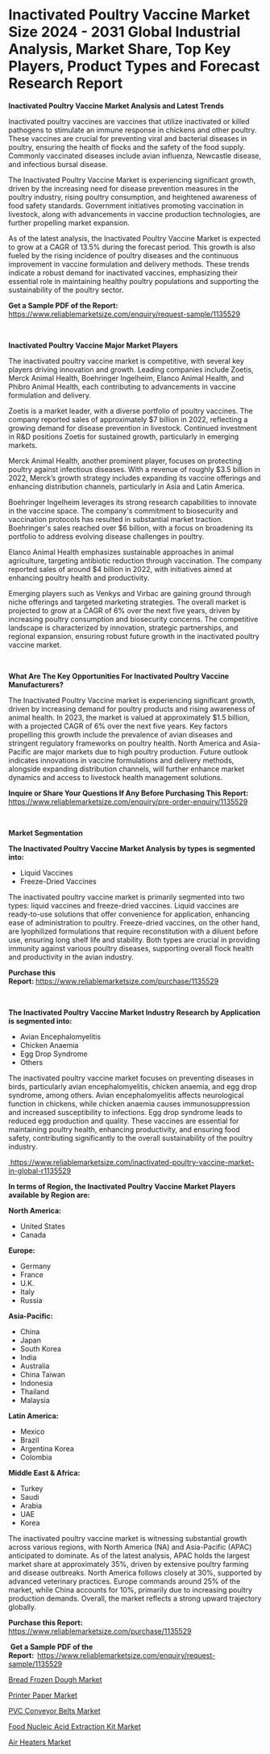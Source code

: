 <p><h1>Inactivated Poultry Vaccine Market Size 2024 - 2031 Global Industrial Analysis, Market Share, Top Key Players, Product Types and Forecast Research Report</h1></p><p><strong>Inactivated Poultry Vaccine Market Analysis and Latest Trends</strong></p>
<p><p>Inactivated poultry vaccines are vaccines that utilize inactivated or killed pathogens to stimulate an immune response in chickens and other poultry. These vaccines are crucial for preventing viral and bacterial diseases in poultry, ensuring the health of flocks and the safety of the food supply. Commonly vaccinated diseases include avian influenza, Newcastle disease, and infectious bursal disease.</p><p>The Inactivated Poultry Vaccine Market is experiencing significant growth, driven by the increasing need for disease prevention measures in the poultry industry, rising poultry consumption, and heightened awareness of food safety standards. Government initiatives promoting vaccination in livestock, along with advancements in vaccine production technologies, are further propelling market expansion.</p><p>As of the latest analysis, the Inactivated Poultry Vaccine Market is expected to grow at a CAGR of 13.5% during the forecast period. This growth is also fueled by the rising incidence of poultry diseases and the continuous improvement in vaccine formulation and delivery methods. These trends indicate a robust demand for inactivated vaccines, emphasizing their essential role in maintaining healthy poultry populations and supporting the sustainability of the poultry sector.</p></p>
<p><strong>Get a Sample PDF of the Report:&nbsp;</strong> <a href="https://www.reliablemarketsize.com/enquiry/request-sample/1135529?utm_campaign=1398&utm_medium=2&utm_source=Github&utm_content=ia&utm_term=09102024&utm_id=inactivated-poultry-vaccine">https://www.reliablemarketsize.com/enquiry/request-sample/1135529</a></p>
<p>&nbsp;</p>
<p><strong>Inactivated Poultry Vaccine Major Market Players</strong></p>
<p><p>The inactivated poultry vaccine market is competitive, with several key players driving innovation and growth. Leading companies include Zoetis, Merck Animal Health, Boehringer Ingelheim, Elanco Animal Health, and Phibro Animal Health, each contributing to advancements in vaccine formulation and delivery.</p><p>Zoetis is a market leader, with a diverse portfolio of poultry vaccines. The company reported sales of approximately $7 billion in 2022, reflecting a growing demand for disease prevention in livestock. Continued investment in R&D positions Zoetis for sustained growth, particularly in emerging markets.</p><p>Merck Animal Health, another prominent player, focuses on protecting poultry against infectious diseases. With a revenue of roughly $3.5 billion in 2022, Merck’s growth strategy includes expanding its vaccine offerings and enhancing distribution channels, particularly in Asia and Latin America.</p><p>Boehringer Ingelheim leverages its strong research capabilities to innovate in the vaccine space. The company's commitment to biosecurity and vaccination protocols has resulted in substantial market traction. Boehringer's sales reached over $6 billion, with a focus on broadening its portfolio to address evolving disease challenges in poultry.</p><p>Elanco Animal Health emphasizes sustainable approaches in animal agriculture, targeting antibiotic reduction through vaccination. The company reported sales of around $4 billion in 2022, with initiatives aimed at enhancing poultry health and productivity.</p><p>Emerging players such as Venkys and Virbac are gaining ground through niche offerings and targeted marketing strategies. The overall market is projected to grow at a CAGR of 6% over the next five years, driven by increasing poultry consumption and biosecurity concerns. The competitive landscape is characterized by innovation, strategic partnerships, and regional expansion, ensuring robust future growth in the inactivated poultry vaccine market.</p></p>
<p>&nbsp;</p>
<p><strong>What Are The Key Opportunities For Inactivated Poultry Vaccine Manufacturers?</strong></p>
<p><p>The Inactivated Poultry Vaccine market is experiencing significant growth, driven by increasing demand for poultry products and rising awareness of animal health. In 2023, the market is valued at approximately $1.5 billion, with a projected CAGR of 6% over the next five years. Key factors propelling this growth include the prevalence of avian diseases and stringent regulatory frameworks on poultry health. North America and Asia-Pacific are major markets due to high poultry production. Future outlook indicates innovations in vaccine formulations and delivery methods, alongside expanding distribution channels, will further enhance market dynamics and access to livestock health management solutions.</p></p>
<p><strong>Inquire or Share Your Questions If Any Before Purchasing This Report:</strong> <a href="https://www.reliablemarketsize.com/enquiry/pre-order-enquiry/1135529?utm_campaign=1398&utm_medium=2&utm_source=Github&utm_content=ia&utm_term=09102024&utm_id=inactivated-poultry-vaccine">https://www.reliablemarketsize.com/enquiry/pre-order-enquiry/1135529</a></p>
<p>&nbsp;</p>
<p><strong>Market Segmentation</strong></p>
<p><strong>The Inactivated Poultry Vaccine Market Analysis by types is segmented into:</strong></p>
<p><ul><li>Liquid Vaccines</li><li>Freeze-Dried Vaccines</li></ul></p>
<p><p>The inactivated poultry vaccine market is primarily segmented into two types: liquid vaccines and freeze-dried vaccines. Liquid vaccines are ready-to-use solutions that offer convenience for application, enhancing ease of administration to poultry. Freeze-dried vaccines, on the other hand, are lyophilized formulations that require reconstitution with a diluent before use, ensuring long shelf life and stability. Both types are crucial in providing immunity against various poultry diseases, supporting overall flock health and productivity in the avian industry.</p></p>
<p><strong>Purchase this Report:&nbsp;</strong><a href="https://www.reliablemarketsize.com/purchase/1135529?utm_campaign=1398&utm_medium=2&utm_source=Github&utm_content=ia&utm_term=09102024&utm_id=inactivated-poultry-vaccine">https://www.reliablemarketsize.com/purchase/1135529</a></p>
<p>&nbsp;</p>
<p><strong>The Inactivated Poultry Vaccine Market Industry Research by Application is segmented into:</strong></p>
<p><ul><li>Avian Encephalomyelitis</li><li>Chicken Anaemia</li><li>Egg Drop Syndrome</li><li>Others</li></ul></p>
<p><p>The inactivated poultry vaccine market focuses on preventing diseases in birds, particularly avian encephalomyelitis, chicken anaemia, and egg drop syndrome, among others. Avian encephalomyelitis affects neurological function in chickens, while chicken anaemia causes immunosuppression and increased susceptibility to infections. Egg drop syndrome leads to reduced egg production and quality. These vaccines are essential for maintaining poultry health, enhancing productivity, and ensuring food safety, contributing significantly to the overall sustainability of the poultry industry.</p></p>
<p><a href="https://www.reliablemarketsize.com/inactivated-poultry-vaccine-market-in-global-r1135529?utm_campaign=1398&utm_medium=2&utm_source=Github&utm_content=ia&utm_term=09102024&utm_id=inactivated-poultry-vaccine">&nbsp;https://www.reliablemarketsize.com/inactivated-poultry-vaccine-market-in-global-r1135529</a></p>
<p><strong>In terms of Region, the Inactivated Poultry Vaccine Market Players available by Region are:</strong></p>
<p>
    <p> <strong> North America: </strong>
        <ul>
            <li>United States</li>
            <li>Canada</li>
        </ul>
        </p> 
    <p> <strong> Europe: </strong>
        <ul>
            <li>Germany</li>
            <li>France</li>
            <li>U.K.</li>
            <li>Italy</li>
            <li>Russia</li>
        </ul>
        </p> 
    <p> <strong> Asia-Pacific: </strong>
        <ul>
            <li>China</li>
            <li>Japan</li>
            <li>South Korea</li>
            <li>India</li>
            <li>Australia</li>
            <li>China Taiwan</li>
            <li>Indonesia</li>
            <li>Thailand</li>
            <li>Malaysia</li>
        </ul>
        </p> 
    <p> <strong> Latin America: </strong>
        <ul>
            <li>Mexico</li>
            <li>Brazil</li>
            <li>Argentina Korea</li>
            <li>Colombia</li>
        </ul>
        </p> 
    <p> <strong> Middle East & Africa: </strong>
        <ul>
            <li>Turkey</li>
            <li>Saudi</li>
            <li>Arabia</li>
            <li>UAE</li>
            <li>Korea</li>
        </ul>
    </p>
    </p>
<p><p>The inactivated poultry vaccine market is witnessing substantial growth across various regions, with North America (NA) and Asia-Pacific (APAC) anticipated to dominate. As of the latest analysis, APAC holds the largest market share at approximately 35%, driven by extensive poultry farming and disease outbreaks. North America follows closely at 30%, supported by advanced veterinary practices. Europe commands around 25% of the market, while China accounts for 10%, primarily due to increasing poultry production demands. Overall, the market reflects a strong upward trajectory globally.</p></p>
<p><strong>Purchase this Report: </strong><a href="https://www.reliablemarketsize.com/purchase/1135529?utm_campaign=1398&utm_medium=2&utm_source=Github&utm_content=ia&utm_term=09102024&utm_id=inactivated-poultry-vaccine">https://www.reliablemarketsize.com/purchase/1135529</a></p>
<p>&nbsp;<strong>Get a Sample PDF of the Report:&nbsp;&nbsp;</strong><a href="https://www.reliablemarketsize.com/enquiry/request-sample/1135529?utm_campaign=1398&utm_medium=2&utm_source=Github&utm_content=ia&utm_term=09102024&utm_id=inactivated-poultry-vaccine">https://www.reliablemarketsize.com/enquiry/request-sample/1135529</a></p>
<p><strong></strong></p>
<p><p><a href="https://issuu.com/reportprime-2/docs/bread-frozen-dough-market-size-2030_f497130b84656d?utm_campaign=1398&utm_medium=2&utm_source=Github&utm_content=ia&utm_term=09102024&utm_id=inactivated-poultry-vaccine">Bread Frozen Dough Market</a></p><p><a href="https://www.linkedin.com/pulse/comprehensive-analysis-global-printer-paper-market-growth-trends-qzrpf?utm_campaign=1398&utm_medium=2&utm_source=Github&utm_content=ia&utm_term=09102024&utm_id=inactivated-poultry-vaccine">Printer Paper Market</a></p><p><a href="https://www.linkedin.com/pulse/pvc-conveyor-belts-industry-insights-report-analyzing-hpyie?utm_campaign=1398&utm_medium=2&utm_source=Github&utm_content=ia&utm_term=09102024&utm_id=inactivated-poultry-vaccine">PVC Conveyor Belts Market</a></p><p><a href="https://github.com/dringals/Market-Research-Report-List-6/blob/main/food-nucleic-acid-extraction-kit-market.md?utm_campaign=1398&utm_medium=2&utm_source=Github&utm_content=ia&utm_term=09102024&utm_id=inactivated-poultry-vaccine">Food Nucleic Acid Extraction Kit Market</a></p><p><a href="https://www.linkedin.com/pulse/air-heaters-industry-sector-new-technologies-market-impact-forecasted-0zkpf?utm_campaign=1398&utm_medium=2&utm_source=Github&utm_content=ia&utm_term=09102024&utm_id=inactivated-poultry-vaccine">Air Heaters Market</a></p></p>